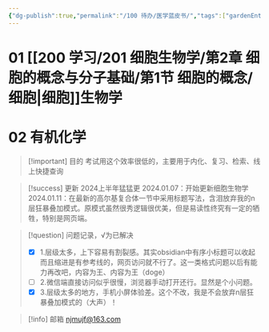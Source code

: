 ```yaml
---
{"dg-publish":true,"permalink":"/100 待办/医学蓝皮书/","tags":["gardenEntry"],"created":"2024-01-01T19:45:52.852+08:00","updated":"2024-01-11T12:57:50.188+08:00"}
---
```


# 01 [[200 学习/201 细胞生物学/第2章 细胞的概念与分子基础/第1节 细胞的概念/细胞\|细胞]]生物学
# 02 有机化学


> [!important] 目的
> 考试用这个效率很低的，主要用于内化、复习、检索、线上快捷查询

> [!success] 更新
> 2024上半年猛猛更
> 2024.01.07：开始更新细胞生物学
> 2024.01.11：在最新的高尔基复合体一节中采用标题写法，含泪放弃我的n层狂暴叠加模式。原模式虽然很秀逻辑很优美，但是易读性终究有一定的牺牲，特别是网页端。

> [!question] 问题记录，√为已解决
>- [X] 1.层级太多，上下容易有割裂感。其实obsidian中有序小标题可以收起而且缩进是有参考线的，网页访问就不行了。这一类格式问题以后有能力再改吧，内容为王、内容为王（doge）
>- [ ] 2.微信端直接访问似乎很慢，浏览器手动打开还行。显然是个小问题。
>- [X] 3.层级太多的地方，手机小屏体验差。这个不改，我是不会放弃n层狂暴叠加模式的（大声）！

> [!info] 邮箱
> njmujf@163.com
